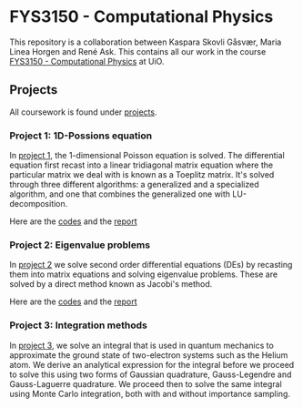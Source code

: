 # FYS3150 - Computational Physics

This repository is a collaboration between
Kaspara Skovli Gåsvær, Maria Linea Horgen and René Ask. This
contains all our work in the course [FYS3150 - Computational Physics](https://www.uio.no/studier/emner/matnat/fys/FYS3150/)
at UiO.

## Projects
All coursework is found under [projects](https://github.com/reneaas/ComputationalPhysics/tree/master/projects/).

### Project 1: 1D-Possions equation
In [project 1](https://github.com/reneaas/ComputationalPhysics/tree/master/projects/project1), the 1-dimensional Poisson equation is solved. The differential equation first recast into a linear tridiagonal matrix equation where the particular matrix we deal with
is known as a Toeplitz matrix. It's solved through three different algorithms: a generalized and a specialized algorithm, and one that
combines the generalized one with LU-decomposition.

Here are the [codes](https://github.com/reneaas/ComputationalPhysics/tree/master/projects/project1/codes) and the
[report](https://github.com/reneaas/ComputationalPhysics/tree/master/projects/project1/report/project1.pdf)

### Project 2: Eigenvalue problems
In [project 2](https://github.com/reneaas/ComputationalPhysics/tree/master/projects/project2) we solve second order differential equations (DEs) by recasting them into matrix equations and solving eigenvalue problems. These are solved by a direct method known as Jacobi's method.

Here are the [codes](https://github.com/reneaas/ComputationalPhysics/tree/master/projects/project2/codes) and the
[report](https://github.com/reneaas/ComputationalPhysics/blob/master/projects/project2/report/Project_2_report.pdf)


### Project 3: Integration methods
In [project 3](https://github.com/reneaas/ComputationalPhysics/tree/master/projects/project3), we solve an integral that is used in quantum mechanics to approximate the ground state
of two-electron systems such as the Helium atom. We derive an analytical expression for the integral before we proceed to solve this using two forms of Gaussian quadrature, Gauss-Legendre and Gauss-Laguerre quadrature. We proceed then to solve the same integral using Monte Carlo integration, both with and without importance sampling.
